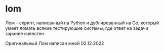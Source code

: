 # lom
Лом - скрипт, написанный на Python и дублированный на Go, который умеет ломать всякие тестирующие системы, где ответ на задачи заранее известен

Оригинальный Лом написан мной 02.12.2022
